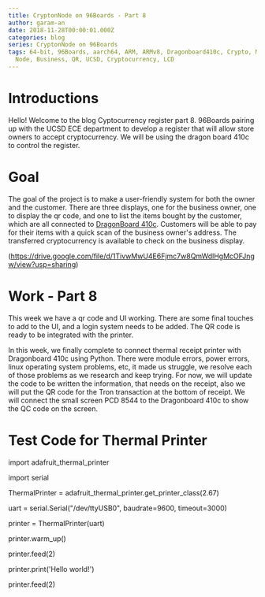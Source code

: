 ```yaml
---
title: CryptonNode on 96Boards - Part 8
author: garam-an
date: 2018-11-28T00:00:01.000Z
categories: blog
series: CryptonNode on 96Boards
tags: 64-bit, 96Boards, aarch64, ARM, ARMv8, Dragonboard410c, Crypto, Mining,
  Node, Business, QR, UCSD, Cryptocurrency, LCD
---
```


# Introductions

Hello! Welcome to the blog Cyptocurrency register part 8. 96Boards pairing up with the UCSD ECE department to develop a register that will allow store owners to accept cryptocurrency. We will be using the dragon board 410c to control the register.

# Goal

The goal of the project is to make a user-friendly system for both the owner and the customer. There are three displays, one for the business owner, one to display the qr code, and one to list the items bought by the customer, which are all connected to [DragonBoard 410c](http://www.96boards.org/product/dragonboard410c/). Customers will be able to pay for their items with a quick scan of the business owner's address. The transferred cryptocurrency is available to check on the business display.

(https://drive.google.com/file/d/1TivwMwU4E6Fjmc7w8QmWdlHgMcOFJngw/view?usp=sharing)

# Work - Part 8

This week we have a qr code and UI working. There are some final touches to add to the UI, and a login system needs to be added. The QR code is ready to be integrated with the printer.

In this week, we finally complete to connect thermal receipt printer with Dragonboard 410c using Python. There were module errors, power errors, linux operating system problems, etc, it made us struggle, we resolve each of those problems as we research and keep trying. For now, we will update the code to be written the information, that needs on the receipt, also we will put the QR code for the Tron transaction at the bottom of receipt. We will connect the small screen PCD 8544 to the Dragonboard 410c to show the QC code on the screen.

# Test Code for Thermal Printer

import adafruit_thermal_printer

import serial

ThermalPrinter = adafruit_thermal_printer.get_printer_class(2.67)

uart = serial.Serial("/dev/ttyUSB0", baudrate=9600, timeout=3000)

printer = ThermalPrinter(uart)

printer.warm_up()

printer.feed(2)

printer.print('Hello world!')

printer.feed(2)
